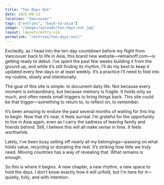 ```yaml
---
title: "Ten Days Out"
date: 2025-09-13
location: "Vancouver"
tags: ["entries", "back-to-asia"]
image: "/images/uploads/ten-days-out.jpg"
layout: layouts/entry.njk
permalink: "/entries/ten-days-out/"
---
```


Excitedly, as I head into the ten-day countdown before my flight from Vancouver back to life in Asia, this brand new website—remainoff.com—is getting ready to debut. I’ve spent the past few weeks building it from the ground up, and while it’s still finding its rhythm, I’ll do my best to keep it updated every few days or at least weekly. It’s a practice I’ll need to fold into my routine, slowly and intentionally.

The goal of this site is simple: to document daily life. Not because every moment is extraordinary, but because memory is fragile. It holds only so much, and often needs small triggers to bring things back. This site could be that trigger—something to return to, to reflect on, to remember.

It’s been amazing to endure the past several months of waiting for this trip to begin. Now that it’s near, it feels surreal. I’m grateful for the opportunity to live in Asia again, even as I carry the sadness of leaving family and friends behind. Still, I believe this will all make sense in time. It feels worthwhile.

Lately, I’ve been busy selling off nearly all my belongings—passing on what holds value, recycling or donating the rest. It’s striking how little we truly need. Moving countries has a way of revealing that. What remains is enough.

So this is where it begins. A new chapter, a new rhythm, a new space to hold the days. I don’t know exactly how it will unfold, but I’m here for it—quietly, fully, and with intention.
